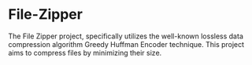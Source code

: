 # File-Zipper
The File Zipper project, specifically utilizes the well-known lossless data compression algorithm Greedy Huffman Encoder technique. This project aims to compress files by minimizing their size. 
